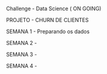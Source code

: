 Challenge - Data Science ( ON GOING)

PROJETO - CHURN DE CLIENTES

SEMANA 1 - Preparando os dados

SEMANA 2 -

SEMANA 3 - 

SEMANA 4 - 
